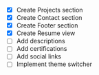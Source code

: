 - [x] Create Projects section
- [x] Create Contact section
- [x] Create Footer section
- [x] Create Resume view
- [ ] Add descriptions
- [ ] Add certifications
- [ ] Add social links
- [ ] Implement theme switcher
